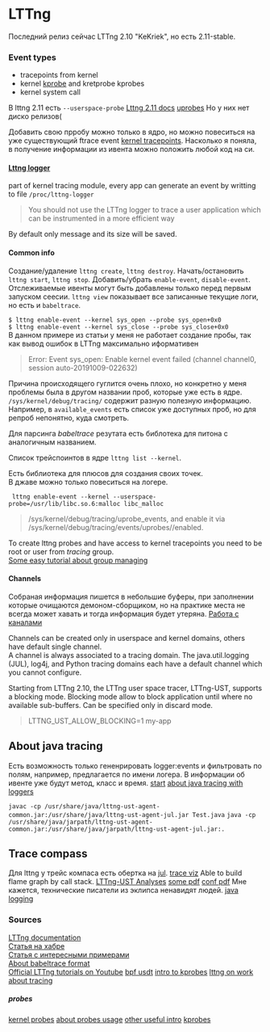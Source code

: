 # LTTng

Последний релиз сейчас LTTng 2.10 "KeKriek", но есть 2.11-stable.

### Event types
* tracepoints from kernel
* kernel [kprobe](https://www.kernel.org/doc/Documentation/kprobes.txt) and kretprobe kprobes
* kernel system call

В lttng 2.11 есть `--userspace-probe`
[Lttng 2.11 docs](https://github.com/lttng/lttng-docs/blob/master/2.11/lttng-docs-2.11.txt)
[uprobes](https://www.kernel.org/doc/Documentation/trace/uprobetracer.txt)
Но у них нет диско релизов(

Добавить свою прробу можно только в ядро, но можно повеситься на уже существующий ftrace event [kernel tracepoints](https://lttng.org/docs/v2.10/#doc-instrumenting-linux-kernel).
Насколько я поняла, в получение информации из ивента можно положить любой код на си.

#### [Lttng logger](https://lttng.org/docs/v2.10/#doc-proc-lttng-logger-abi)
part of kernel tracing module, every app can generate an event by writting to file `/proc/lttng-logger`
> You should not use the LTTng logger to trace a user application which can be instrumented in a more efficient way

By default only message and its size will be saved.

#### Common info

Создание/удаление `lttng create`, `lttng destroy`.
Начать/остановить `lttng start`, `lttng stop`.
Добавить/убрать `enable-event`, `disable-event`.
Отслеживаемые ивенты могут быть добавлены только перед первым запуском сеесии. `lttng view` показывает все записанные текущие логи, но есть и `babeltrace`.

`$ lttng enable-event --kernel sys_open --probe sys_open+0x0`\
`$ lttng enable-event --kernel sys_close --probe sys_close+0x0`\
В данном примере из статьи у меня не работает создание пробы, так как вывод ошибок в LTTng максимально иформативен
>Error: Event sys_open: Enable kernel event failed (channel channel0, session auto-20191009-022632)

Причина происходящего гуглится очень плохо, но конкретно у меня проблемы была в другом названии проб, которые уже есть в ядре.\
`/sys/kernel/debug/tracing/` содержит разную полезную информацию.\
Например, в `available_events` есть список уже доступных проб, но для репроб непонятно, куда смотреть.

Для парсинга *babeltrace* резутата есть библотека для питона с аналогичным названием.

Список трейспоинтов в ядре `lttng list --kernel`.

Есть библиотека для плюсов для создания своих точек.\
В джаве можно только повеситься на логере.

` lttng enable-event --kernel --userspace-probe=/usr/lib/libc.so.6:malloc libc_malloc`
>/sys/kernel/debug/tracing/uprobe_events, and enable it via
/sys/kernel/debug/tracing/events/uprobes/<EVENT>/enabled.

To create lttng probes and have access to kernel tracepoints you need to be root or user from *tracing* group.\
[Some easy tutorial about group managing](https://www.howtogeek.com/50787/add-a-user-to-a-group-or-second-group-on-linux/)

#### Channels
Cобраная информация пишется в небольшие буферы, при заполнении которые очищаются демоном-сборщиком, но на практике места не всегда может хавать и тогда информация будет утеряна.
[Работа с каналами](https://lttng.org/docs/v2.10/#doc-channel)

Channels can be created only in userspace and kernel domains, others have default single channel.\
A channel is always associated to a tracing domain. The java.util.logging (JUL), log4j, and Python tracing domains each have a default channel which you cannot configure.

Starting from LTTng 2.10, the LTTng user space tracer, LTTng-UST, supports a blocking mode. Blocking mode allow to block application until where no available sub-buffers. Can be specified only in discard mode.
> LTTNG_UST_ALLOW_BLOCKING=1 my-app


## About java tracing
Есть возможность только гененрировать logger:events и фильтровать по полям, например, предлагается по имени логера.
В информации об ивенте уже будут метод, класс и время.
[start](https://lttng.org/blog/2015/05/12/tutorial-java-tracing/)
[about java tracing with loggers](https://lttng.org/blog/2016/07/25/tracing-java-applications-and-tc/)

`javac -cp /usr/share/java/lttng-ust-agent-common.jar:/usr/share/java/lttng-ust-agent-jul.jar Test.java`
`java -cp /usr/share/java/jarpath/lttng-ust-agent-common.jar:/usr/share/java/jarpath/lttng-ust-agent-jul.jar:.`

## Trace compass
Для lttng у трейс компаса есть обертка на [jul](https://help.eclipse.org/2019-09/index.jsp?topic=%2Forg.eclipse.tracecompass.doc.dev%2Fdoc%2FJUL-Logging.html).
[trace viz](https://wiki.eclipse.org/Trace_Compass/News/NewIn21#Flame_graph_view)
Able to build flame graph by call stack.
[LTTng-UST Analyses](http://archive.eclipse.org/tracecompass/doc/stable/org.eclipse.tracecompass.doc.user/LTTng-UST-Analyses.html)
[some pdf](https://www.nxp.com/docs/en/application-note/AN5172.pdf)
[conf pdf](https://www.eclipsecon.org/europe2014/sites/default/files/slides/TraceCompassEclipseConEurope2014_Oct07.pdf)
Мне кажется, технические писатели из эклипса ненавидят людей.
[java logging](http://archive.eclipse.org/tracecompass/doc/stable/org.eclipse.tracecompass.doc.user/Java-Logging.html)

### Sources
[LTTng documentation](https://lttng.org/docs/v2.10/)\
[Статья на хабре](https://habr.com/ru/company/selectel/blog/300966/)\
[Статья с интересными примерами](https://lwn.net/Articles/492296/)\
[About babeltrace format](https://diamon.org/ctf/)\
[Official LTTng tutorials on Youtube](https://www.youtube.com/channel/UCxSUcvYWgMuEBPPHa9xKBYA)
[bpf usdt](https://github.com/goldshtn/linux-tracing-workshop/blob/master/bpf-usdt.md)
[intro to kprobes](https://lwn.net/Articles/132196/)
[lttng on work](https://www.onworks.net/programs/lttng-online)
[about tracing](https://jvns.ca/blog/2017/07/05/linux-tracing-systems/)
##### probes
[kernel probes](https://www.kernel.org/doc/html/v4.17/trace/kprobetrace.html)
[about probes usage](https://lttng.org/docs/v2.10/#doc-instrumenting-linux-kernel-tracing)
[other useful intro](https://blog.selectel.com/deep-kernel-introduction-lttng/)
[kprobes](https://www.kernel.org/doc/Documentation/trace/kprobetrace.txt)
